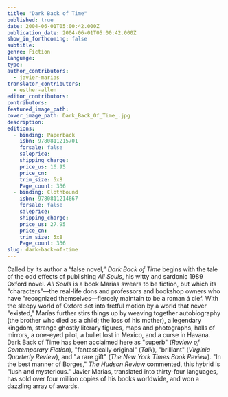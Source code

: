 ```yaml
---
title: "Dark Back of Time"
published: true
date: 2004-06-01T05:00:42.000Z
publication_date: 2004-06-01T05:00:42.000Z
show_in_forthcoming: false
subtitle:
genre: Fiction
language:
type:
author_contributors:
  - javier-marias
translator_contributors:
  - esther-allen
editor_contributors:
contributors:
featured_image_path:
cover_image_path: Dark_Back_Of_Time_.jpg
description:
editions:
  - binding: Paperback
    isbn: 9780811215701
    forsale: false
    saleprice:
    shipping_charge:
    price_us: 16.95
    price_cn:
    trim_size: 5x8
    Page_count: 336
  - binding: Clothbound
    isbn: 9780811214667
    forsale: false
    saleprice:
    shipping_charge:
    price_us: 27.95
    price_cn:
    trim_size: 5x8
    Page_count: 336
slug: dark-back-of-time
---
```


Called by its author a “false novel,” _Dark Back of Time_ begins with the tale of the odd effects of publishing _All Souls_, his witty and sardonic 1989 Oxford novel. _All Souls_ is a book Marias swears to be fiction, but which its "characters"––the real-life dons and professors and bookshop owners who have "recognized themselves––fiercely maintain to be a roman á clef. With the sleepy world of Oxford set into fretful motion by a world that never "existed," Marías further stirs things up by weaving together autobiography (the brother who died as a child; the loss of his mother), a legendary kingdom, strange ghostly literary figures, maps and photographs, halls of mirrors, a one-eyed pilot, a bullet lost in Mexico, and a curse in Havana. Dark Back of Time has been acclaimed here as "superb" (_Review of Contemporary Fiction_), "fantastically original" (_Talk_), "brilliant" (_Virginia Quarterly Review_), and "a rare gift" (_The New York Times Book Review_). "In the best manner of Borges," _The Hudson Review_ commented, this hybrid is "lush and mysterious." Javier Marias, translated into thirty-four languages, has sold over four million copies of his books worldwide, and won a dazzling array of awards.

